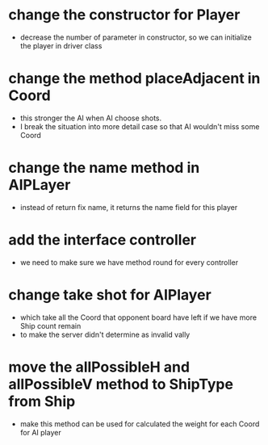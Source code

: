 # change the constructor for Player
  - decrease the number of parameter in constructor, so we can initialize the player in driver class
# change the method placeAdjacent in Coord
  - this stronger the AI when AI choose shots. 
  - I break the situation into more detail case so that AI wouldn't miss some Coord
# change the name method in AIPLayer
  - instead of return fix name, it returns the name field for this player
# add the interface controller
  - we need to make sure we have method round for every controller
# change take shot for AIPlayer
  - which take all the Coord that opponent board have left if we have more Ship count remain
  - to make the server didn't determine as invalid vally
# move the allPossibleH and  allPossibleV method to ShipType from Ship
  - make this method can be used for calculated the weight for each Coord for AI player